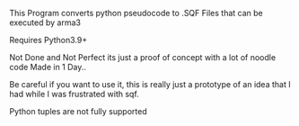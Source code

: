 This Program converts python pseudocode to .SQF Files that can be executed by 
arma3

Requires Python3.9+

Not Done and Not Perfect
its just a proof of concept with a lot of noodle code
Made in 1 Day..

Be careful if you want to use it, this is really just a prototype of an idea that I had while I was frustrated with sqf.

Python tuples are not fully supported
